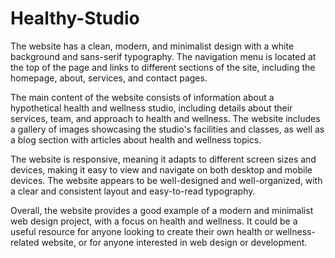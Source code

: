 # Healthy-Studio
The website has a clean, modern, and minimalist design with a white background and sans-serif typography. The navigation menu is located at the top of the page and links to different sections of the site, including the homepage, about, services, and contact pages.

The main content of the website consists of information about a hypothetical health and wellness studio, including details about their services, team, and approach to health and wellness. The website includes a gallery of images showcasing the studio's facilities and classes, as well as a blog section with articles about health and wellness topics.

The website is responsive, meaning it adapts to different screen sizes and devices, making it easy to view and navigate on both desktop and mobile devices. The website appears to be well-designed and well-organized, with a clear and consistent layout and easy-to-read typography.

Overall, the website provides a good example of a modern and minimalist web design project, with a focus on health and wellness. It could be a useful resource for anyone looking to create their own health or wellness-related website, or for anyone interested in web design or development.
